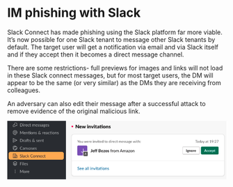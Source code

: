 # IM phishing with Slack

Slack Connect has made phishing using the Slack platform far more viable. It’s now possible for one Slack tenant to message other Slack tenants by default. The target user will get a notification via email and via Slack itself and if they accept then it becomes a direct message channel.

There are some restrictions- full previews for images and links will not load in these Slack connect messages, but for most target users, the DM will appear to be the same (or very similar) as the DMs they are receiving from colleagues.

An adversary can also edit their message after a successful attack to remove evidence of the original malicious link.

![screenshot](slack.png)